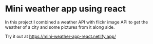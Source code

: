 # Mini weather app using react

In this project I combined a weather API with flickr image API to get the weather of a city and some pictures from it along side.

Try it out at https://mini-weather-app-react.netlify.app/
